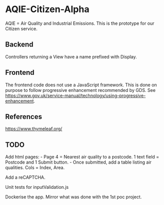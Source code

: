 # AQIE-Citizen-Alpha
AQIE = Air Quality and Industrial Emissions. This is the prototype for our Citizen service.

## Backend
Controllers returning a View have a name prefixed with Display.

## Frontend
The frontend code does not use a JavaScript framework. This is done on purpose to follow progressive enhancement recommended by GDS. See https://www.gov.uk/service-manual/technology/using-progressive-enhancement.

## References
https://www.thymeleaf.org/

## TODO
Add html pages: 
    - Page 4 = Nearest air quality to a postcode. 1 text field = Postcode and 1 Submit button.
        - Once submitted, add a table listing air qualities. Cols = Index, Area.

Add a reCAPTCHA.

Unit tests for inputValidation.js

Dockerise the app. Mirror what was done with the 1st poc project.

